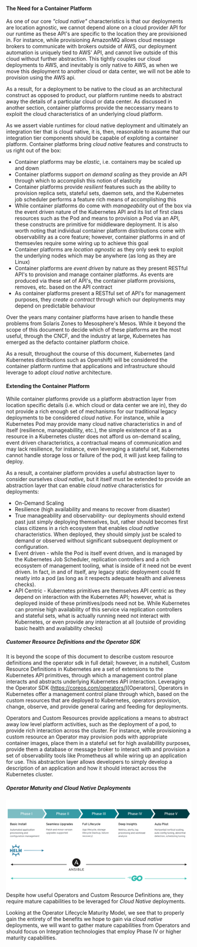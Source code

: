 #### The Need for a Container Platform 
As one of our core *"cloud native"* characteristics is that our deployments are location agnostic, we cannot depend alone on a cloud provider API for our runtime as these API's are specific to the location they are provisioned in. For instance, while provisioning AmazonMQ allows cloud message brokers to communicate with brokers outside of AWS, our deployment automation is uniquely tied to AWS' API, and cannot live outside of this cloud without further abstraction. This tightly couples our cloud deployments to AWS, and inevitably is only native to AWS, as when we move this deployment to another cloud or data center, we will not be able to provision using the AWS api. 

As a result, for a deployment to be native to the cloud as an architectural construct as opposed to product, our platform runtime needs to abstract away the details of a particular cloud or data center. As discussed in another section, container platforms provide the neccessarry means to exploit the cloud characteristics of an underlying cloud platform. 

As we assert viable runtimes for cloud native deployment and ultimately an integration tier that is cloud native, it is, then, reasonable to assume that our integration tier components should be capable of exploting a container platform. Container platforms bring *cloud native* features and constructs to us right out of the box: 
* Container platforms may be *elastic*, i.e. containers may be scaled up and down 
* Container platforms support *on demand scaling* as they provide an API through which to accomplish this notion of elasticity 
* Container platforms provide *resilient* features such as the ability to provision replica sets, stateful sets, daemon sets, and the Kubernetes job scheduler performs a feature rich means of accomplishing this 
* While container platforms do come with *manageability* out of the box via the event driven nature of the Kubernetes API and its list of first class resources such as the Pod and means to provision a Pod via an API, these constructs are primitive for middleware deployment. It is also worth noting that individual container platform distributions come with observability as a core feature; however, container platforms in and of themsevles require some wiring up to achieve this goal 
* Container platforms are *location agnostic* as they only seek to exploit the underlying nodes which may be anywhere (as long as they are Linux) 
* Container platforms are *event driven* by nature as they present RESTful API's to provision and manage container platforms. As events are produced via these set of API's, the container platform provisions, removes, etc. based on the API contract 
* As container platforms present a RESTful set of API's for management purposes, they *create a contract* through which our deployments may depend on predictable behaviour

Over the years many container platforms have arisen to handle these problems from Solaris Zones to Mesosphere's Mesos. While it beyond the scope of this document to decide which of these platforms are the most useful, through the CNCF, and the industry at large, Kubernetes has emerged as the defacto container platform choice. 

As a result, throughout the course of this document, Kubernetes (and Kubernetes distributions such as Openshift) will be considered the container platform runtime that applications and infrastructure should leverage to adopt *cloud native* architecture. 

#### Extending the Container Platform 
While container platforms provide us a platform abstraction layer from location specific details (i.e. which cloud or data center we are in), they do not provide a rich enough set of mechanisms for our traditional legacy deployments to be considered *cloud native*. For instance, while a Kubernetes Pod may provide many cloud native characteristics in and of itself (resilience, manageabillity, etc.), the simple existence of it as a resource in a Kubernetes cluster does not afford us on-demand scaling, event driven characteristics, a contractual means of communication and may lack resilience, for instance, even leveraging a stateful set, Kubernetes cannot handle storage loss or failure of the pod, it will just keep failing to deploy. 

As a result, a container platform provides a useful abstraction layer to consider ourselves *cloud native*, but it itself must be extended to provide an abstraction layer that can enable *cloud native* characteristics for deployments: 
* On-Demand Scaling 
* Resilience (high availability and means to recover from disaster) 
* True manageability and observability- our deployments should extend past just simply deploying themselves, but, rather should becomes first class citizens in a rich ecosystem that enables *cloud native* characteristics. When deployed, they should simply just be scaled to demand or observed without significant subsequent deployment or configuration.  
* Event driven - while the Pod is itself event driven, and is managed by the Kubernetes Job Scheduler, replication controllers and a rich ecosystem of management tooling, what is inside of it need not be event driven. In fact, in and of itself, any legacy static deployment could fit neatly into a pod (as long as it respects adequate health and aliveness checks).
* API Centric - Kubernetes primitives are themselves API centric as they depend on interaction with the Kubernetes API; however, what is deployed inside of these primitives/pods need not be. While Kubernetes can promise high availability of this service via replication controllers and stateful sets, what is actually running need not interact with Kubernetes, or even provide any interaction at all (outside of providing basic health and availability checks)

##### Customer Resource Definitions and the Operator SDK 
It is beyond the scope of this document to describe custom resource definitions and the operator sdk in full detail; however, in a nutshell, Custom Resource Definitions in Kubernetes are a set of extensions to the Kubernetes API primitives, through which a management control plane interacts and abstracts underlying Kubernetes API interaction. Leveraging the Operator SDK (https://coreos.com/operators/)[Operators], Operators in Kubernetes offer a management control plane through which, based on the custom resources that are deployed to Kubernetes, operators provision, change, observe, and provide general caring and feeding for deployments. 

Operators and Custom Resources provide applications a means to abstract away low level platform activities, such as the deployment of a pod, to provide rich interaction across the cluster. For instance, while provisioning a custom resource an Operator may provision pods with appropriate container images, place them in a stateful set for high availabillity purposes, provide them a database or message broker to interact with and provision a set of observability tools like Prometheus all while wiring up an application for use. This abstraction layer allows developers to simply develop a description of an application and how it should interact across the Kubernetes cluster.       

##### Operator Maturity and *Cloud Native* Deployments 
![Operator Maturity Model](images/operator-maturity-model.png)
Despite how useful Operators and Custom Resource Definitions are, they require mature capabilities to be leveraged for *Cloud Native* deployments. 

Looking at the Operator Lifecycle Maturity Model, we see that to properly gain the entirety of the benefits we hope to gain via *cloud native* deployments, we will want to gather mature capabilities from Operators and should focus on Integration technologies that employ Phase IV or higher maturity capabilities.  